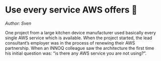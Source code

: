 # Use every service AWS offers 🚧
*Author: Sven*

One project from a large kitchen device manufacturer used basically every single AWS service which is available. When the project started, the lead consultant’s employer was in the process of renewing their AWS partnership. When an INNOQ colleague saw the architecture the first time his initial question was: “is there any AWS service you are not using?”.
